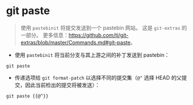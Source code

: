 # git paste

> 使用 `pastebinit` 将提交发送到一个 pastebin 网站。
> 这是 `git-extras` 的一部分。
> 更多信息：<https://github.com/tj/git-extras/blob/master/Commands.md#git-paste>。

- 使用 `pastebinit` 将当前分支与其上游之间的补丁发送到 pastebin：

`git paste`

- 传递选项给 `git format-patch` 以选择不同的提交集（`@^` 选择 HEAD 的父提交，因此当前检出的提交将被发送）：

`git paste {{@^}}`